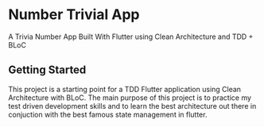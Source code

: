 # Number Trivial App

A Trivia Number App Built With Flutter using Clean Architecture and TDD + BLoC

## Getting Started

This project is a starting point for a TDD Flutter application using Clean Architecture with BLoC.
The main purpose of this project is to practice my test driven development skills and to learn the best architecture 
out there in conjuction with the best famous state management in flutter.

